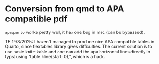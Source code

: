 # Conversion from qmd to APA compatible pdf

`apaquarto` works pretty well, it has one bug in mac (can be bypassed).

TE 19/3/2025: I haven't managed to produce nice APA compatible tables in Quarto, since flextables library gives difficulties. The current solution is to use basic knitr::kable and one can add the apa horizontal lines directly in typst using "table.hline(start: 0),", which is a hack.



